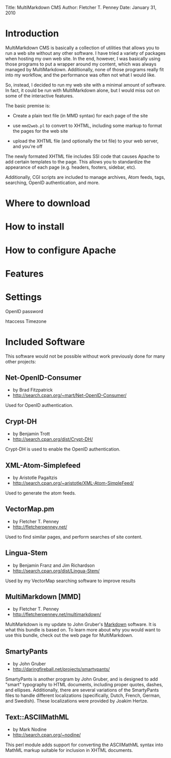 Title:	MultiMarkdown CMS
Author:	Fletcher T. Penney
Date:	January 31, 2010


# Introduction #

MultiMarkdown CMS is basically a collection of utilities that allows you to
run a web site without any other software. I have tried a variety of packages
when hosting my own web site. In the end, however, I was basically using those
programs to put a wrapper around my content, which was always managed by
MultiMarkdown. Additionally, none of those programs really fit into my
workflow, and the performance was often not what I would like.

So, instead, I decided to run my web site with a minimal amount of software.
In fact, it could be run with MultiMarkdown alone, but I would miss out on
some of the interactive features.

The basic premise is:

* Create a plain text file (in MMD syntax) for each page of the site

* use `mmd2web.pl` to convert to XHTML, including some markup to format the
  pages for the web site

* upload the XHTML file (and optionally the txt file) to your web server, and
  you're off

The newly formated XHTML file includes SSI code that causes Apache to add
certain templates to the page. This allows you to standardize the appearance
of each page (e.g. headers, footers, sidebar, etc).

Additionally, CGI scripts are included to manage archives, Atom feeds, tags,
searching, OpenID authentication, and more.

# Where to download #


# How to install #

# How to configure Apache #


# Features #


# Settings #

OpenID password

htaccess Timezone




# Included Software #

This software would not be possible without work previously done for many
other projects:


## Net-OpenID-Consumer ##

* by Brad Fitzpatrick
* <http://search.cpan.org/~mart/Net-OpenID-Consumer/>

Used for OpenID authentication.


## Crypt-DH ##

* by Benjamin Trott
* <http://search.cpan.org/dist/Crypt-DH/>

Crypt-DH is used to enable the OpenID authentication.


## XML-Atom-Simplefeed ##

* by Aristotle Pagaltzis
* <http://search.cpan.org/~aristotle/XML-Atom-SimpleFeed/>

Used to generate the atom feeds.

## VectorMap.pm ##

* by Fletcher T. Penney
* <http://fletcherpenney.net/>

Used to find similar pages, and perform searches of site content.

## Lingua-Stem ##

* by Benjamin Franz and Jim Richardson
* <http://search.cpan.org/dist/Lingua-Stem/>

Used by my VectorMap searching software to improve results


## MultiMarkdown [MMD] ##

* by Fletcher T. Penney
* <http://fletcherpenney.net/multimarkdown/>

MultiMarkdown is my update to John Gruber's
[Markdown](http://daringfireball.net/projects/markdown/) software. It is what
this bundle is based on. To learn more about why you would want to use this
bundle, check out the web page for MultiMarkdown.


## SmartyPants ##

* by John Gruber
* <http://daringfireball.net/projects/smartypants/>

SmartyPants is another program by John Gruber, and is designed to add "smart"
typography to HTML documents, including proper quotes, dashes, and ellipses.
Additionally, there are several variations of the SmartyPants files to handle
different localizations (specifically, Dutch, French, German, and Swedish).
These localizations were provided by Joakim Hertze.


## Text::ASCIIMathML ##

* by Mark Nodine
* <http://search.cpan.org/~nodine/>

This perl module adds support for converting the ASCIIMathML syntax into
MathML markup suitable for inclusion in XHTML documents.

